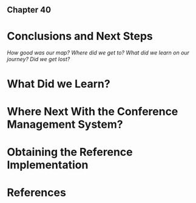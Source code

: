 ## Chapter 40
# Conclusions and Next Steps 

*How good was our map? Where did we get to? What did we learn on our journey? Did we get lost?*

# What Did we Learn? 

# Where Next With the Conference Management System? 

# Obtaining the Reference Implementation 

# References 
